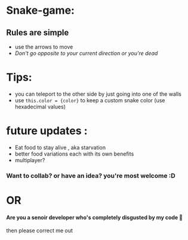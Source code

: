 # Snake-game:

## Rules are simple

* use the arrows to move
* *Don't go opposite to your current direction or you're dead*

# Tips:

* you can teleport to the other side by just going into one of the walls
* use ```this.color = {color}``` to keep a custom snake color (use hexadecimal values)

# future updates : 

* Eat food to stay alive , aka starvation 
* better food variations each with its own benefits
* multiplayer?

### Want to collab? or have an idea? you're most welcome :D
# OR
#### Are you a senoir developer who's completely disgusted by my code 🤨
then please correct me out